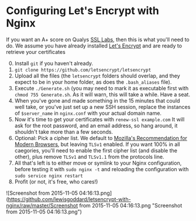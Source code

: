 # Configuring Let's Encrypt with Nginx
If you want an A+ score on Qualys [SSL Labs](https://www.ssllabs.com/ssltest/index.html), then this is what you'll need to do. We assume you have already installed [Let's Encrypt](https://letsencrypt.org/) and are ready to retrieve your certificates

0. Install `git` if you haven't already.
1. `git clone https://github.com/letsencrypt/letsencrypt`
2. Upload all the files (the `letsencrypt` folders should overlap, and they expect to be in your home folder, as does the `.bash_aliases` file).
3. Execute `./Generate.sh` (you may need to mark it as executable first with `chmod 755 Generate.sh`. As it will warn, this will take a while. Have a seat.
4. When you've gone and made something in the 15 minutes that could well take, or you've just set up a new SSH session, replace the instances of `$server_name` in `nginx.conf` with your actual domain name.
5. Now it's time to get your certificates with `renew-ssl example.com` It will ask for the root password, and an email address, so hang around, it shouldn't take more than a few seconds.
6. Optional: Pick a cipher list. We default to [Mozilla's Recommendation for Modern Browsers](https://mozilla.github.io/server-side-tls/ssl-config-generator/?server=nginx-2.2.15&openssl=1.0.1e&hsts=yes&profile=modern), but leaving `TLSv1` enabled. If you want 100% in all caegories, you'll need to enable the first cipher list (and disable the other), plus remove `TLSv1` and `TLSv1.1` from the protocols line.
7. All that's left is to either move or symlink to your Nginx configuration, before testing it with `sudo nginx -t` and reloading the configuration with `sudo service nginx restart`
10. Profit (or not, it's free, who cares!)

![Screenshot from 2015-11-05 04:16:13.png](https://github.com/lewisgoddard/letsencrypt-with-nginx/raw/master/Screenshot from 2015-11-05 04:16:13.png "Screenshot from 2015-11-05 04:16:13.png")
